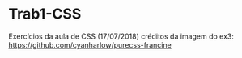 # Trab1-CSS
Exercícios da aula de CSS (17/07/2018)
créditos da imagem do ex3: https://github.com/cyanharlow/purecss-francine
